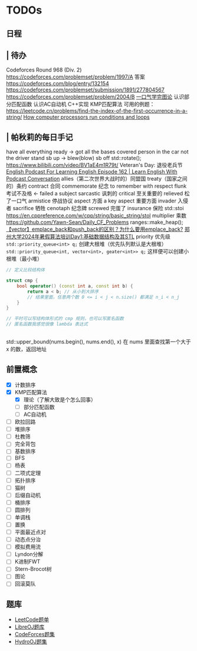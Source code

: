 # TODOs

## 日程

| 待办
--
Codeforces Round 968 (Div. 2)
https://codeforces.com/problemset/problem/1997/A 答案 https://codeforces.com/blog/entry/132154
https://codeforces.com/problemset/submission/1891/277804567
https://codeforces.com/problemset/problem/2004/B
[一口气学完图论](https://www.bilibili.com/video/BV1aE4m1R79t/)
认识部分匹配函数
认识AC自动机
C++实现 KMP匹配算法 可用的例题：https://leetcode.cn/problems/find-the-index-of-the-first-occurrence-in-a-string/
[How computer processors run conditions and loops](https://www.youtube.com/watch?v=Ui6QyzcD3_E)

| 帕秋莉的每日手记
--
have all everything ready -> got all the bases covered
person in the car not the driver
stand sb up -> blew(blow) sb off
std::rotate();
https://www.bilibili.com/video/BV1aE4m1R79t/
Veteran's Day: 退役老兵节
[English Podcast For Learning English Episode 162 | Learn English With Podcast Conversation](https://www.youtube.com/watch?v=I6O8SrWQXJY)
allies（第二次世界大战时的）同盟国
treaty（国家之间的）条约
contract 合同
commemorate 纪念 to remember with respect
flunk 考试不及格 <- failed a subject 
sarcastic 讽刺的
critical 至关重要的
relieved 松了一口气
armistice 停战协议
aspect 方面 a key aspect 重要方面
invader 入侵者
sacrifice 牺牲
cenotaph 纪念碑
screwed 完蛋了
insurance 保险
std::stoi
https://en.cppreference.com/w/cpp/string/basic_string/stol
multiplier 乘数
https://github.com/Yawn-Sean/Daily_CF_Problems
ranges::make_heap();
[【vector】emplace_back和push_back的区别？为什么要用emplace_back?](https://www.bilibili.com/video/BV1QfWVeVEsM/)
[郑州大学2024年暑假算法培训Day1:基础数据结构及其STL](https://www.bilibili.com/video/BV1qXpRevE2T/)
priority 优先级
`std::priority_queue<int> q;` 创建大根堆（优先队列默认是大根堆）
`std::priority_queue<int, vector<int>, geater<int>> q;` 这样便可以创建小根堆（最小堆）
```cpp
// 定义比较结构体

struct cmp {
    bool operator() (const int a, const int b) {
        return a < b; // 从小到大排序
        // 结果里面，任意两个数 0 <= i < j < n.size() 都满足 n_i < n_j
    }
}

// 平时可以写结构体形式的 cmp 规则，也可以写匿名函数
// 匿名函数我感觉很像 lambda 表达式
 
```
std::upper_bound(nums.begin(), nums.end(), x) 在 nums 里面查找第一个大于 x 的数，返回地址

## 前置概念

- [x] 计数排序
- [x] KMP匹配算法
  - [x] 理论（了解大致是个怎么回事）
  - [ ] 部分匹配函数
  - [ ] AC自动机
- [ ] 欧拉回路
- [ ] 堆排序
- [ ] 杜教筛
- [ ] 完全背包
- [ ] 基数排序
- [ ] BFS
- [ ] 杨表
- [ ] 二项式定理
- [ ] 拓扑排序
- [ ] 猫树
- [ ] 后缀自动机
- [ ] 桶排序
- [ ] 圆排列
- [ ] 单调栈
- [ ] 置换
- [ ] 平面最近点对
- [ ] 动态点分治
- [ ] 模拟费用流
- [ ] Lyndon分解
- [ ] K进制FWT
- [ ] Stern-Brocot树
- [ ] 图论
- [ ] 回滚莫队

## 题库

- [LeetCode题单](https://huxulm.github.io/lc-rating/zen)
- [LibreOJ题库](https://loj.ac/p)
- [CodeForces题集](https://codeforces.com/problemset)
- [HydroOJ题集](https://hydro.ac/p)